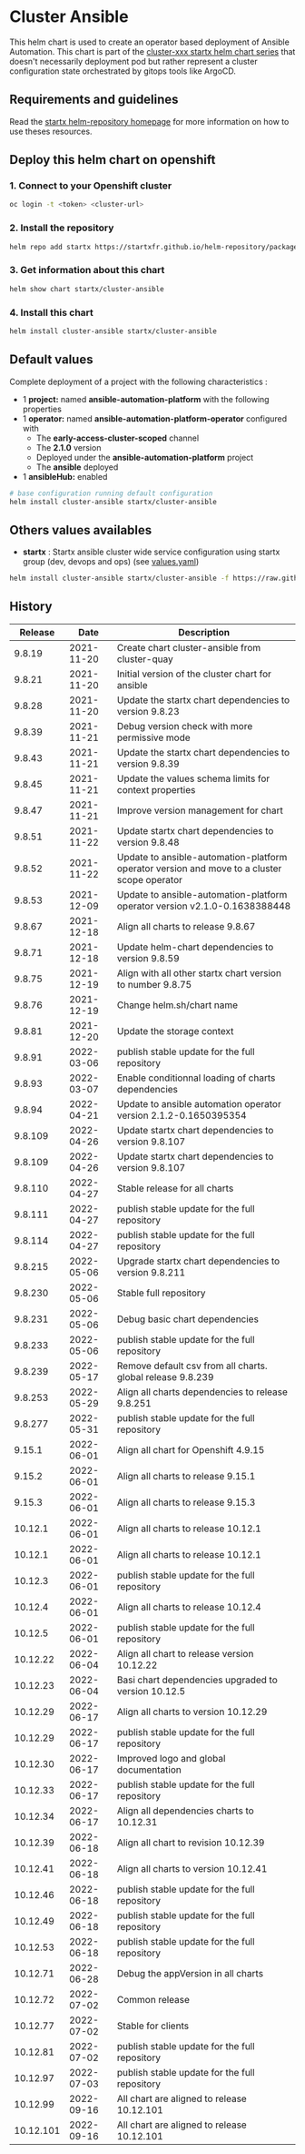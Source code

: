 # Cluster Ansible

This helm chart is used to create an operator based deployment of Ansible Automation.
This chart is part of the [cluster-xxx startx helm chart series](https://helm-repository.readthedocs.io#cluster-helm-charts) that doesn't necessarily deployment pod but rather represent a cluster configuration state orchestrated by gitops tools like ArgoCD.

## Requirements and guidelines

Read the [startx helm-repository homepage](https://helm-repository.readthedocs.io) for
more information on how to use theses resources.

## Deploy this helm chart on openshift

### 1. Connect to your Openshift cluster

```bash
oc login -t <token> <cluster-url>
```

### 2. Install the repository

```bash
helm repo add startx https://startxfr.github.io/helm-repository/packages/
```

### 3. Get information about this chart

```bash
helm show chart startx/cluster-ansible
```

### 4. Install this chart

```bash
helm install cluster-ansible startx/cluster-ansible
```

## Default values

Complete deployment of a project with the following characteristics :

- 1 **project:** named **ansible-automation-platform** with the following properties
- 1 **operator:** named **ansible-automation-platform-operator** configured with
  - The **early-access-cluster-scoped** channel
  - The **2.1.0** version
  - Deployed under the **ansible-automation-platform** project
  - The **ansible** deployed
- 1 **ansibleHub:** enabled

```bash
# base configuration running default configuration
helm install cluster-ansible startx/cluster-ansible
```

## Others values availables

- **startx** : Startx ansible cluster wide service configuration using startx group (dev, devops and ops) (see [values.yaml](https://raw.githubusercontent.com/startxfr/helm-repository/master/charts/cluster-ansible/values-startx.yaml))

```bash
helm install cluster-ansible startx/cluster-ansible -f https://raw.githubusercontent.com/startxfr/helm-repository/master/charts/cluster-ansible/values-startx.yaml
```

## History

| Release | Date       | Description                                                                                 |
| ------- | ---------- | ------------------------------------------------------------------------------------------- |
| 9.8.19  | 2021-11-20 | Create chart cluster-ansible from cluster-quay                                              |
| 9.8.21  | 2021-11-20 | Initial version of the cluster chart for ansible                                            |
| 9.8.28  | 2021-11-20 | Update the startx chart dependencies to version 9.8.23                                      |
| 9.8.39  | 2021-11-21 | Debug version check with more permissive mode                                               |
| 9.8.43  | 2021-11-21 | Update the startx chart dependencies to version 9.8.39                                      |
| 9.8.45  | 2021-11-21 | Update the values schema limits for context properties                                      |
| 9.8.47  | 2021-11-21 | Improve version management for chart                                                        |
| 9.8.51  | 2021-11-22 | Update startx chart dependencies to version 9.8.48                                          |
| 9.8.52  | 2021-11-22 | Update to ansible-automation-platform operator version and move to a cluster scope operator |
| 9.8.53  | 2021-12-09 | Update to ansible-automation-platform operator version v2.1.0-0.1638388448                  |
| 9.8.67  | 2021-12-18 | Align all charts to release 9.8.67                                                          |
| 9.8.71  | 2021-12-18 | Update helm-chart dependencies to version 9.8.59                                            |
| 9.8.75  | 2021-12-19 | Align with all other startx chart version to number 9.8.75                                  |
| 9.8.76  | 2021-12-19 | Change helm.sh/chart name                                                                   |
| 9.8.81  | 2021-12-20 | Update the storage context                                                                  |
| 9.8.91  | 2022-03-06 | publish stable update for the full repository                                               |
| 9.8.93  | 2022-03-07 | Enable conditionnal loading of charts dependencies                                          |
| 9.8.94  | 2022-04-21 | Update to ansible automation operator version 2.1.2-0.1650395354                            |
| 9.8.109 | 2022-04-26 | Update startx chart dependencies to version 9.8.107                                         |
| 9.8.109 | 2022-04-26 | Update startx chart dependencies to version 9.8.107                                         |
| 9.8.110 | 2022-04-27 | Stable release for all charts                                                               |
| 9.8.111 | 2022-04-27 | publish stable update for the full repository
| 9.8.114 | 2022-04-27 | publish stable update for the full repository
| 9.8.215 | 2022-05-06 | Upgrade startx chart dependencies to version 9.8.211
| 9.8.230 | 2022-05-06 | Stable full repository
| 9.8.231 | 2022-05-06 | Debug basic chart dependencies
| 9.8.233 | 2022-05-06 | publish stable update for the full repository
| 9.8.239 | 2022-05-17 | Remove default csv from all charts. global release 9.8.239
| 9.8.253 | 2022-05-29 | Align all charts dependencies to release 9.8.251
| 9.8.277 | 2022-05-31 | publish stable update for the full repository
| 9.15.1 | 2022-06-01 | Align all chart for Openshift 4.9.15
| 9.15.2 | 2022-06-01 | Align all charts to release 9.15.1
| 9.15.3 | 2022-06-01 | Align all charts to release 9.15.3
| 10.12.1 | 2022-06-01 | Align all charts to release 10.12.1
| 10.12.1 | 2022-06-01 | Align all charts to release 10.12.1
| 10.12.3 | 2022-06-01 | publish stable update for the full repository
| 10.12.4 | 2022-06-01 | Align all charts to release 10.12.4
| 10.12.5 | 2022-06-01 | publish stable update for the full repository
| 10.12.22 | 2022-06-04 | Align all chart to release version 10.12.22
| 10.12.23 | 2022-06-04 | Basi chart dependencies upgraded to version 10.12.5
| 10.12.29 | 2022-06-17 | Align all charts to version 10.12.29
| 10.12.29 | 2022-06-17 | publish stable update for the full repository
| 10.12.30 | 2022-06-17 | Improved logo and global documentation
| 10.12.33 | 2022-06-17 | publish stable update for the full repository
| 10.12.34 | 2022-06-17 | Align all dependencies charts to 10.12.31
| 10.12.39 | 2022-06-18 | Align all chart to revision 10.12.39
| 10.12.41 | 2022-06-18 | Align all charts to version 10.12.41
| 10.12.46 | 2022-06-18 | publish stable update for the full repository
| 10.12.49 | 2022-06-18 | publish stable update for the full repository
| 10.12.53 | 2022-06-18 | publish stable update for the full repository
| 10.12.71 | 2022-06-28 | Debug the appVersion in all charts
| 10.12.72 | 2022-07-02 | Common release
| 10.12.77 | 2022-07-02 | Stable for clients
| 10.12.81 | 2022-07-02 | publish stable update for the full repository
| 10.12.97 | 2022-07-03 | publish stable update for the full repository
| 10.12.99 | 2022-09-16 | All chart are aligned to release 10.12.101
| 10.12.101 | 2022-09-16 | All chart are aligned to release 10.12.101
